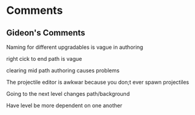 # Comments

## Gideon's Comments

Naming for different upgradables is vague in authoring

right cick to end path is vague

clearing mid path authoring causes problems

The projectile editor is awkwar because you don;t ever spawn projectiles

Going to the next level changes path/background

Have level be more dependent on one another